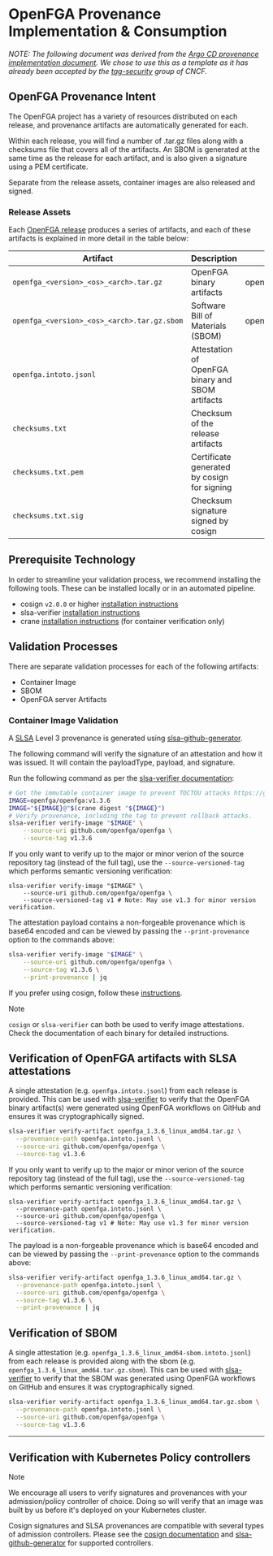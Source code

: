 # OpenFGA Provenance Implementation & Consumption

_NOTE: The following document was derived from the [Argo CD provenance implementation document](https://github.com/cncf/tag-security/blob/main/provenance-implementation/argo/argo-cd.md). We chose to use this as a template as it has already been accepted by the [tag-security](https://github.com/cncf/tag-security) group of CNCF._

## OpenFGA Provenance Intent

The OpenFGA project has a variety of resources distributed on each release, and provenance artifacts are automatically generated for each.

Within each release, you will find a number of .tar.gz files along with a checksums file that covers all of the artifacts. An SBOM is generated at the same time as the release for each artifact, and is also given a signature using a PEM certificate.

Separate from the release assets, container images are also released and signed.

### Release Assets
Each [OpenFGA release](https://github.com/openfga/openfga/releases) produces a series of artifacts, and each of these artifacts is explained in more detail in the table below:

| **Artifact**                              | **Description**                                  | **Example**                            |
|-------------------------------------------|--------------------------------------------------|----------------------------------------|
| `openfga_<version>_<os>_<arch>.tar.gz`      | OpenFGA binary artifacts                         | openfga_1.3.6_linux_arm64.tar.gz       |
| `openfga_<version>_<os>_<arch>.tar.gz.sbom` | Software Bill of Materials (SBOM)                | openfga_1.3.6_darwin_amd64.tar.gz.sbom |
| `openfga.intoto.jsonl`                      | Attestation of OpenFGA binary and SBOM artifacts |                                        |
| `checksums.txt`                             | Checksum of the release artifacts                |                                        |
| `checksums.txt.pem`                         | Certificate generated by cosign for signing      |                                        |
| `checksums.txt.sig`                         | Checksum signature signed by cosign              |                                        |

## Prerequisite Technology

In order to streamline your validation process, we recommend installing the following tools. These can be installed locally or in an automated pipeline.

- cosign `v2.0.0` or higher [installation instructions](https://docs.sigstore.dev/cosign/installation)
- slsa-verifier [installation instructions](https://github.com/slsa-framework/slsa-verifier#installation)
- crane [installation instructions](https://github.com/google/go-containerregistry/blob/main/cmd/crane/README.md) (for container verification only)

## Validation Processes

There are separate validation processes for each of the following artifacts:

- Container Image
- SBOM
- OpenFGA server Artifacts

### Container Image Validation

A [SLSA](https://slsa.dev/) Level 3 provenance is generated using [slsa-github-generator](https://github.com/slsa-framework/slsa-github-generator).

The following command will verify the signature of an attestation and how it was issued. It will contain the payloadType, payload, and signature.

Run the following command as per the [slsa-verifier documentation](https://github.com/slsa-framework/slsa-verifier/tree/main#containers):

```bash
# Get the immutable container image to prevent TOCTOU attacks https://github.com/slsa-framework/slsa-verifier#toctou-attacks
IMAGE=openfga/openfga:v1.3.6
IMAGE="${IMAGE}@"$(crane digest "${IMAGE}")
# Verify provenance, including the tag to prevent rollback attacks.
slsa-verifier verify-image "$IMAGE" \
    --source-uri github.com/openfga/openfga \
    --source-tag v1.3.6
```

If you only want to verify up to the major or minor verion of the source repository tag (instead of the full tag), use the `--source-versioned-tag` which performs semantic versioning verification:

```shell
slsa-verifier verify-image "$IMAGE" \
    --source-uri github.com/openfga/openfga \
    --source-versioned-tag v1 # Note: May use v1.3 for minor version verification.
```

The attestation payload contains a non-forgeable provenance which is base64 encoded and can be viewed by passing the `--print-provenance` option to the commands above:

```bash
slsa-verifier verify-image "$IMAGE" \
    --source-uri github.com/openfga/openfga \
    --source-tag v1.3.6 \
    --print-provenance | jq
```

If you prefer using cosign, follow these [instructions](https://github.com/slsa-framework/slsa-github-generator/blob/main/internal/builders/container/README.md#cosign).

> [!NOTE]
> `cosign` or `slsa-verifier` can both be used to verify image attestations.
> Check the documentation of each binary for detailed instructions.


## Verification of OpenFGA artifacts with SLSA attestations

A single attestation (e.g. `openfga.intoto.jsonl`) from each release is provided. This can be used with [slsa-verifier](https://github.com/slsa-framework/slsa-verifier#verification-for-github-builders) to verify that the OpenFGA binary artifact(s) were generated using OpenFGA workflows on GitHub and ensures it was cryptographically signed.

```bash
slsa-verifier verify-artifact openfga_1.3.6_linux_amd64.tar.gz \
  --provenance-path openfga.intoto.jsonl \
  --source-uri github.com/openfga/openfga \
  --source-tag v1.3.6
```

If you only want to verify up to the major or minor verion of the source repository tag (instead of the full tag), use the `--source-versioned-tag` which performs semantic versioning verification:

```shell
slsa-verifier verify-artifact openfga_1.3.6_linux_amd64.tar.gz \
  --provenance-path openfga.intoto.jsonl \
  --source-uri github.com/openfga/openfga \
  --source-versioned-tag v1 # Note: May use v1.3 for minor version verification.
```

The payload is a non-forgeable provenance which is base64 encoded and can be viewed by passing the `--print-provenance` option to the commands above:

```bash
slsa-verifier verify-artifact openfga_1.3.6_linux_amd64.tar.gz \
  --provenance-path openfga.intoto.jsonl \
  --source-uri github.com/openfga/openfga \
  --source-tag v1.3.6 \
  --print-provenance | jq
```

## Verification of SBOM

A single attestation (e.g. `openfga_1.3.6_linux_amd64-sbom.intoto.jsonl`) from each release is provided along with the sbom (e.g. `openfga_1.3.6_linux_amd64.tar.gz.sbom`). This can be used with [slsa-verifier](https://github.com/slsa-framework/slsa-verifier#verification-for-github-builders) to verify that the SBOM was generated using OpenFGA workflows on GitHub and ensures it was cryptographically signed.

```bash
slsa-verifier verify-artifact openfga_1.3.6_linux_amd64.tar.gz.sbom \
  --provenance-path openfga.intoto.jsonl \
  --source-uri github.com/openfga/openfga \
  --source-tag v1.3.6
```

***

## Verification with Kubernetes Policy controllers

> [!NOTE]
> We encourage all users to verify signatures and provenances with your admission/policy controller of choice. Doing so will verify that an image was built by us before it's deployed on your Kubernetes cluster.

Cosign signatures and SLSA provenances are compatible with several types of admission controllers. Please see the [cosign documentation](https://docs.sigstore.dev/cosign/overview/#kubernetes-integrations) and [slsa-github-generator](https://github.com/slsa-framework/slsa-github-generator/blob/main/internal/builders/container/README.md#verification) for supported controllers.